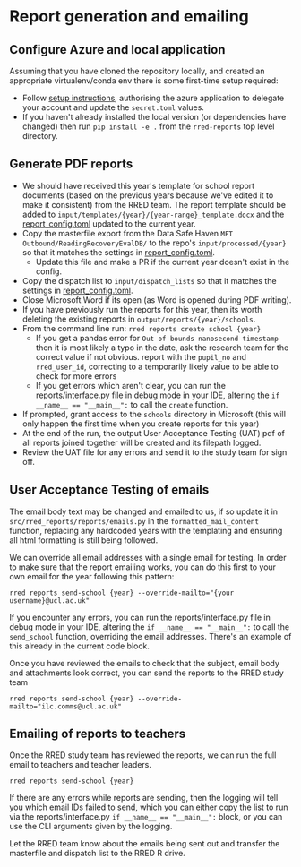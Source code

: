 # Report generation and emailing

## Configure Azure and local application

Assuming that you have cloned the repository locally, and created an appropriate
virtualenv/conda env there is some first-time setup required:

- Follow [setup instructions](SETUP.md), authorising the azure application to
  delegate your account and update the `secret.toml` values.
- If you haven't already installed the local version (or dependencies have
  changed) then run `pip install -e .` from the `rred-reports` top level
  directory.

## Generate PDF reports

- We should have received this year's template for school report documents
  (based on the previous years because we've edited it to make it consistent)
  from the RRED team. The report template should be added to
  `input/templates/{year}/{year-range}_template.docx` and the
  [report_config.toml](report_config.toml) updated to the current year.
- Copy the masterfile export from the Data Safe Haven
  `MFT Outbound/ReadingRecoveryEvalDB/` to the repo's `input/processed/{year}`
  so that it matches the settings in [report_config.toml](report_config.toml).
  - Update this file and make a PR if the current year doesn't exist in the
    config.
- Copy the dispatch list to `input/dispatch_lists` so that it matches the
  settings in [report_config.toml](report_config.toml).
- Close Microsoft Word if its open (as Word is opened during PDF writing).
- If you have previously run the reports for this year, then its worth deleting
  the existing reports in `output/reports/{year}/schools`.
- From the command line run: `rred reports create school {year}`
  - If you get a pandas error for `Out of bounds nanosecond timestamp` then it
    is most likely a typo in the date, ask the research team for the correct
    value if not obvious. report with the `pupil_no` and `rred_user_id`,
    correcting to a temporarily likely value to be able to check for more errors
  - If you get errors which aren't clear, you can run the reports/interface.py
    file in debug mode in your IDE, altering the `if __name__ == "__main__":` to
    call the `create` function.
- If prompted, grant access to the `schools` directory in Microsoft (this will
  only happen the first time when you create reports for this year)
- At the end of the run, the output User Acceptance Testing (UAT) pdf of all
  reports joined together will be created and its filepath logged.
- Review the UAT file for any errors and send it to the study team for sign off.

## User Acceptance Testing of emails

The email body text may be changed and emailed to us, if so update it in
`src/rred_reports/reports/emails.py` in the `formatted_mail_content` function,
replacing any hardcoded years with the templating and ensuring all html
formatting is still being followed.

We can override all email addresses with a single email for testing. In order to
make sure that the report emailing works, you can do this first to your own
email for the year following this pattern:

```shell
rred reports send-school {year} --override-mailto="{your username}@ucl.ac.uk"
```

If you encounter any errors, you can run the reports/interface.py file in debug
mode in your IDE, altering the `if __name__ == "__main__":` to call the
`send_school` function, overriding the email addresses. There's an example of
this already in the current code block.

Once you have reviewed the emails to check that the subject, email body and
attachments look correct, you can send the reports to the RRED study team

```shell
rred reports send-school {year} --override-mailto="ilc.comms@ucl.ac.uk"
```

## Emailing of reports to teachers

Once the RRED study team has reviewed the reports, we can run the full email to
teachers and teacher leaders.

```shell
rred reports send-school {year}
```

If there are any errors while reports are sending, then the logging will tell
you which email IDs failed to send, which you can either copy the list to run
via the reports/interface.py `if __name__ == "__main__":` block, or you can use
the CLI arguments given by the logging.

Let the RRED team know about the emails being sent out and transfer the
masterfile and dispatch list to the RRED R drive.
